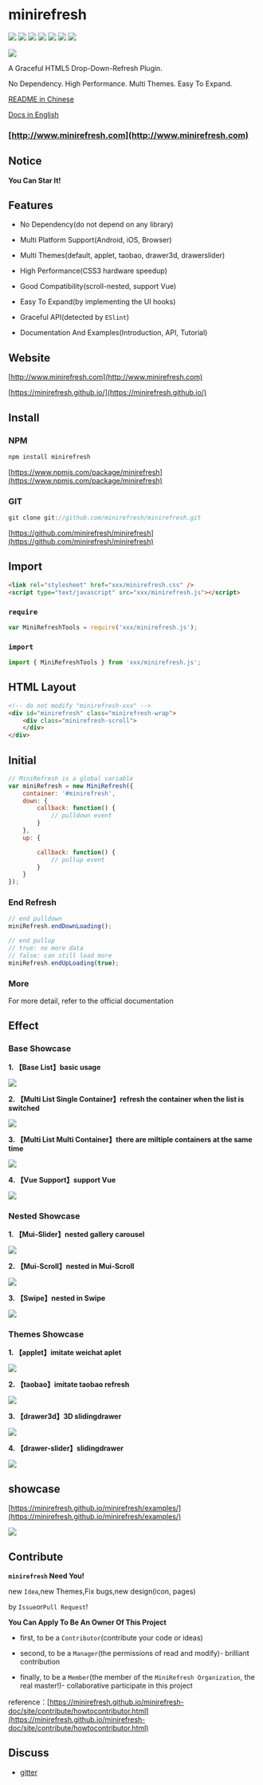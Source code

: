 # minirefresh

[![](https://img.shields.io/badge/codestyle-eslint-brightgreen.svg)](https://eslint.org/)
[![](https://img.shields.io/circleci/project/minirefresh/minirefresh/master.svg)](https://circleci.com/gh/minirefresh/minirefresh/tree/master)
[![](https://img.shields.io/codecov/c/github/minirefresh/minirefresh/master.svg)](https://codecov.io/github/minirefresh/minirefresh?branch=master)
[![](https://img.shields.io/npm/dm/minirefresh.svg)](https://www.npmjs.com/package/minirefresh)
[![](https://img.shields.io/npm/v/minirefresh.svg)](https://www.npmjs.com/package/minirefresh)
[![](https://img.shields.io/npm/l/minirefresh.svg)](https://www.npmjs.com/package/minirefresh)
[![](https://img.shields.io/gitter/room/nwjs/nw.js.svg)](https://gitter.im/minirefreshjs/minirefresh)

[![](https://saucelabs.com/browser-matrix/minirefreshs.svg)](https://saucelabs.com/beta/builds/62749d602ec849809265f00ba5259eae)

A Graceful HTML5 Drop-Down-Refresh Plugin. 

No Dependency. High Performance. Multi Themes. Easy To Expand.

[README in Chinese](READM.md)

[Docs in English](https://minirefresh.github.io/minirefresh-doc-en/)

### [http://www.minirefresh.com](http://www.minirefresh.com)

## Notice

__You Can Star It!__

## Features

- No Dependency(do not depend on any library)

- Multi Platform Support(Android, iOS, Browser)

- Multi Themes(default, applet, taobao, drawer3d, drawerslider)

- High Performance(CSS3 hardware speedup)

- Good Compatibility(scroll-nested, support Vue)

- Easy To Expand(by implementing the UI hooks)

- Graceful API(detected by `ESlint`)

- Documentation And Examples(Introduction, API, Tutorial)

## Website

[http://www.minirefresh.com](http://www.minirefresh.com)

[https://minirefresh.github.io/](https://minirefresh.github.io/)

## Install

### NPM

```js
npm install minirefresh
```

[https://www.npmjs.com/package/minirefresh](https://www.npmjs.com/package/minirefresh)

### GIT

```js
git clone git://github.com/minirefresh/minirefresh.git
```

[https://github.com/minirefresh/minirefresh](https://github.com/minirefresh/minirefresh)

## Import

```html
<link rel="stylesheet" href="xxx/minirefresh.css" />
<script type="text/javascript" src="xxx/minirefresh.js"></script>
```

### `require`

```js
var MiniRefreshTools = require('xxx/minirefresh.js');
```

### `import`

```js
import { MiniRefreshTools } from 'xxx/minirefresh.js';
```

## HTML Layout

```html
<!-- do not modify "minirefresh-xxx" -->
<div id="minirefresh" class="minirefresh-wrap">
    <div class="minirefresh-scroll">        
    </div>
</div>
```

## Initial

```js
// MiniRefresh is a global variable
var miniRefresh = new MiniRefresh({
    container: '#minirefresh',
    down: {
        callback: function() {
            // pulldown event
        }
    },
    up: {

        callback: function() {
            // pullup event
        }
    }
});
```

### End Refresh

```js
// end pulldown
miniRefresh.endDownLoading();
```

```js
// end pullup
// true: no more data
// false: can still load more
miniRefresh.endUpLoading(true);
```

### More

For more detail, refer to the official documentation

## Effect

### Base Showcase

__1. 【Base List】basic usage__

![](https://minirefresh.github.io/minirefresh/staticresource/screenshoot/base_default.gif)

__2. 【Multi List Single Container】refresh the container when the list is switched__

![](https://minirefresh.github.io/minirefresh/staticresource/screenshoot/base_single.gif)

__3. 【Multi List Multi Container】there are miltiple containers at the same time__

![](https://minirefresh.github.io/minirefresh/staticresource/screenshoot/base_multi.gif)

__4. 【Vue Support】support Vue__

![](https://minirefresh.github.io/minirefresh/staticresource/screenshoot/base_vue.gif)

### Nested Showcase

__1. 【Mui-Slider】nested gallery carousel__

![](https://minirefresh.github.io/minirefresh/staticresource/screenshoot/nested_slider.gif)

__2. 【Mui-Scroll】nested in Mui-Scroll__

![](https://minirefresh.github.io/minirefresh/staticresource/screenshoot/nested_muiscroll.gif)

__3. 【Swipe】nested in Swipe__

![](https://minirefresh.github.io/minirefresh/staticresource/screenshoot/nested_swipe.gif)

### Themes Showcase

__1. 【applet】imitate weichat aplet__

![](https://minirefresh.github.io/minirefresh/staticresource/screenshoot/theme_applet.gif)

__2. 【taobao】imitate taobao refresh__

![](https://minirefresh.github.io/minirefresh/staticresource/screenshoot/theme_taobao.gif)

__3. 【drawer3d】3D slidingdrawer__

![](https://minirefresh.github.io/minirefresh/staticresource/screenshoot/theme_drawer3d.gif)

__4. 【drawer-slider】slidingdrawer__

![](https://minirefresh.github.io/minirefresh/staticresource/screenshoot/theme_drawerslider.gif)

## showcase

[https://minirefresh.github.io/minirefresh/examples/](https://minirefresh.github.io/minirefresh/examples/)

![](https://minirefresh.github.io/minirefresh/staticresource/showcase/qrcode.png)

## Contribute

__`minirefresh` Need You!__

new `Idea`,new Themes,Fix bugs,new design(icon, pages)

by `Issue`or`Pull Request`!

__You Can Apply To Be An Owner Of This Project__

- first, to be a `Contributor`(contribute your code or ideas)

- second, to be a `Manager`(the permissions of read and modify)- brilliant contribution

- finally, to be a `Member`(the member of the `MiniRefresh Organization`, the real master!)- collaborative participate in this project

reference：[https://minirefresh.github.io/minirefresh-doc/site/contribute/howtocontributor.html](https://minirefresh.github.io/minirefresh-doc/site/contribute/howtocontributor.html)

## Discuss

- [gitter](https://gitter.im/minirefreshjs/minirefresh)
